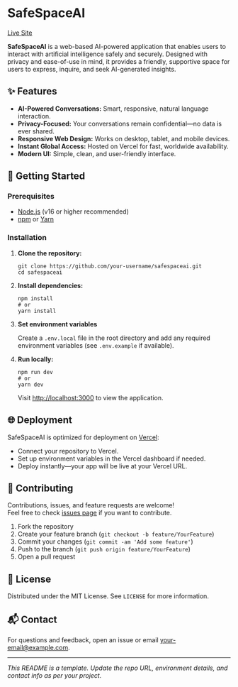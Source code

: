 
# SafeSpaceAI

[Live Site](https://safespaceai.vercel.app)

**SafeSpaceAI** is a web-based AI-powered application that enables users to interact with artificial intelligence safely and securely. Designed with privacy and ease-of-use in mind, it provides a friendly, supportive space for users to express, inquire, and seek AI-generated insights.

## ✨ Features

- **AI-Powered Conversations:** Smart, responsive, natural language interaction.
- **Privacy-Focused:** Your conversations remain confidential—no data is ever shared.
- **Responsive Web Design:** Works on desktop, tablet, and mobile devices.
- **Instant Global Access:** Hosted on Vercel for fast, worldwide availability.
- **Modern UI:** Simple, clean, and user-friendly interface.

## 🚀 Getting Started

### Prerequisites

- [Node.js](https://nodejs.org/) (v16 or higher recommended)
- [npm](https://www.npmjs.com/) or [Yarn](https://yarnpkg.com/)

### Installation

1. **Clone the repository:**
    ```
    git clone https://github.com/your-username/safespaceai.git
    cd safespaceai
    ```

2. **Install dependencies:**
    ```
    npm install
    # or
    yarn install
    ```

3. **Set environment variables**
   
   Create a `.env.local` file in the root directory and add any required environment variables (see `.env.example` if available).

4. **Run locally:**
    ```
    npm run dev
    # or
    yarn dev
    ```
    Visit [http://localhost:3000](http://localhost:3000) to view the application.

## 🌐 Deployment

SafeSpaceAI is optimized for deployment on [Vercel](https://vercel.com/):

- Connect your repository to Vercel.
- Set up environment variables in the Vercel dashboard if needed.
- Deploy instantly—your app will be live at your Vercel URL.

## 🤝 Contributing

Contributions, issues, and feature requests are welcome!  
Feel free to check [issues page](https://github.com/your-username/safespaceai/issues) if you want to contribute.

1. Fork the repository
2. Create your feature branch (`git checkout -b feature/YourFeature`)
3. Commit your changes (`git commit -am 'Add some feature'`)
4. Push to the branch (`git push origin feature/YourFeature`)
5. Open a pull request

## 📄 License

Distributed under the MIT License. See `LICENSE` for more information.

## 📬 Contact

For questions and feedback, open an issue or email [your-email@example.com](mailto:your-email@example.com).

---

*This README is a template. Update the repo URL, environment details, and contact info as per your project.*
